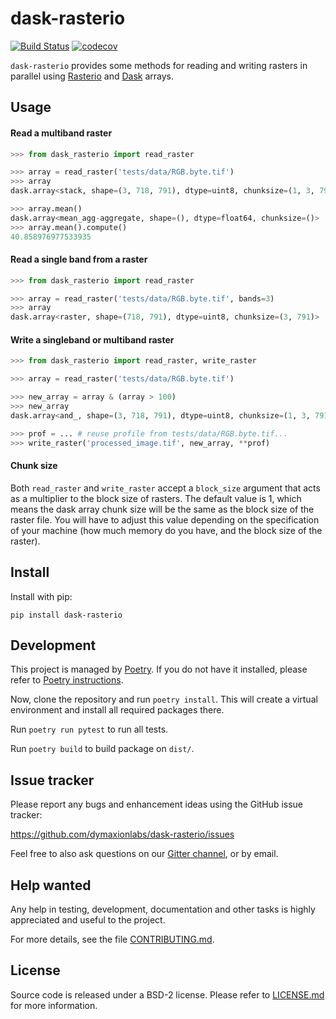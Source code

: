 # dask-rasterio

[![Build Status](https://api.travis-ci.org/digital-idiot/dask-rasterio.svg?branch=master)](https://travis-ci.org/digital-idiot/dask-rasterio)
[![codecov](https://codecov.io/gh/digital-idiot/dask-rasterio/branch/master/graph/badge.svg)](https://codecov.io/gh/dymaxionlabs/dask-rasterio) 

`dask-rasterio` provides some methods for reading and writing rasters in
parallel using [Rasterio](https://github.com/mapbox/rasterio) and
[Dask](https://dask.pydata.org) arrays.


## Usage

#### Read a multiband raster

```python
>>> from dask_rasterio import read_raster

>>> array = read_raster('tests/data/RGB.byte.tif')
>>> array
dask.array<stack, shape=(3, 718, 791), dtype=uint8, chunksize=(1, 3, 791)>

>>> array.mean()
dask.array<mean_agg-aggregate, shape=(), dtype=float64, chunksize=()>
>>> array.mean().compute()
40.858976977533935
```

#### Read a single band from a raster

```python
>>> from dask_rasterio import read_raster

>>> array = read_raster('tests/data/RGB.byte.tif', bands=3)
>>> array
dask.array<raster, shape=(718, 791), dtype=uint8, chunksize=(3, 791)>
```

#### Write a singleband or multiband raster

```python
>>> from dask_rasterio import read_raster, write_raster

>>> array = read_raster('tests/data/RGB.byte.tif')

>>> new_array = array & (array > 100)
>>> new_array
dask.array<and_, shape=(3, 718, 791), dtype=uint8, chunksize=(1, 3, 791)>

>>> prof = ... # reuse profile from tests/data/RGB.byte.tif...
>>> write_raster('processed_image.tif', new_array, **prof)
```

#### Chunk size

Both `read_raster` and `write_raster` accept a `block_size` argument that
acts as a multiplier to the block size of rasters. The default value is 1,
which means the dask array chunk size will be the same as the block size of
the raster file. You will have to adjust this value depending on the
specification of your machine (how much memory do you have, and the block
size of the raster).


## Install

Install with pip:

```
pip install dask-rasterio
```

## Development

This project is managed by [Poetry](https://github.com/sdispater/poetry).  If
you do not have it installed, please refer to 
[Poetry instructions](https://github.com/sdispater/poetry#installation).

Now, clone the repository and run `poetry install`.  This will create a virtual
environment and install all required packages there.

Run `poetry run pytest` to run all tests.

Run `poetry build` to build package on `dist/`.


## Issue tracker

Please report any bugs and enhancement ideas using the GitHub issue tracker:

  https://github.com/dymaxionlabs/dask-rasterio/issues

Feel free to also ask questions on our
[Gitter channel](https://gitter.im/dymaxionlabs/dask-rasterio), or by email.


## Help wanted

Any help in testing, development, documentation and other tasks is highly
appreciated and useful to the project.

For more details, see the file [CONTRIBUTING.md](CONTRIBUTING.md).


## License

Source code is released under a BSD-2 license.  Please refer to
[LICENSE.md](LICENSE.md) for more information.
